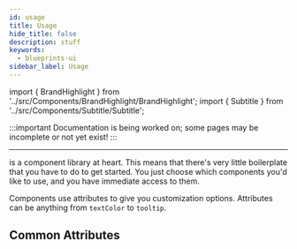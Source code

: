 ```yaml
---
id: usage
title: Usage
hide_title: false
description: stuff
keywords:
  - blueprints-ui
sidebar_label: Usage
---
```


import { BrandHighlight } from '../src/Components/BrandHighlight/BrandHighlight';
import { Subtitle } from '../src/Components/Subtitle/Subtitle';

:::important
Documentation is being worked on; some pages may be incomplete or not yet exist!
:::

---

<BrandHighlight /> is a component library at heart. This means that there's very little boilerplate that you have to do to get started. You just choose which components you'd like to use, and you have immediate access to them.

Components use attributes to give you customization options. Attributes can be anything from `textColor` to `tooltip`.



## Common Attributes
<Subtitle text="An overview of the most common component attributes" />